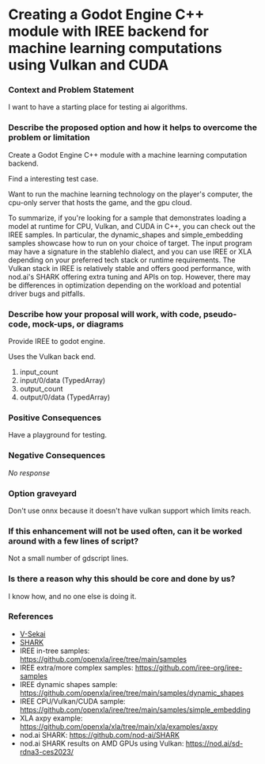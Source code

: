 # Creating a Godot Engine C++ module with IREE backend for machine learning computations using Vulkan and CUDA

### Context and Problem Statement

I want to have a starting place for testing ai algorithms.

### Describe the proposed option and how it helps to overcome the problem or limitation

Create a Godot Engine C++ module with a machine learning computation backend.

Find a interesting test case.

Want to run the machine learning technology on the player's computer, the cpu-only server that hosts the game, and the gpu cloud.

To summarize, if you're looking for a sample that demonstrates loading a model at runtime for CPU, Vulkan, and CUDA in C++, you can check out the IREE samples. In particular, the dynamic_shapes and simple_embedding samples showcase how to run on your choice of target. The input program may have a signature in the stablehlo dialect, and you can use IREE or XLA depending on your preferred tech stack or runtime requirements. The Vulkan stack in IREE is relatively stable and offers good performance, with nod.ai's SHARK offering extra tuning and APIs on top. However, there may be differences in optimization depending on the workload and potential driver bugs and pitfalls.

### Describe how your proposal will work, with code, pseudo-code, mock-ups, or diagrams

Provide IREE to godot engine.

Uses the Vulkan back end.

1. input_count
4. input/0/data (TypedArray)
5. output_count
6. output/0/data (TypedArray)

### Positive Consequences

Have a playground for testing.

### Negative Consequences

_No response_

### Option graveyard

Don't use onnx because it doesn't have vulkan support which limits reach.

### If this enhancement will not be used often, can it be worked around with a few lines of script?

Not a small number of gdscript lines.

### Is there a reason why this should be core and done by us?

I know how, and no one else is doing it.

### References

- [V-Sekai](https://v-sekai.org/)
- [SHARK](https://github.com/nod-ai/SHARK)
- IREE in-tree samples: https://github.com/openxla/iree/tree/main/samples
- IREE extra/more complex samples: https://github.com/iree-org/iree-samples
- IREE dynamic shapes sample: https://github.com/openxla/iree/tree/main/samples/dynamic_shapes
- IREE CPU/Vulkan/CUDA sample: https://github.com/openxla/iree/tree/main/samples/simple_embedding
- XLA axpy example: https://github.com/openxla/xla/tree/main/xla/examples/axpy
- nod.ai SHARK: https://github.com/nod-ai/SHARK
- nod.ai SHARK results on AMD GPUs using Vulkan: https://nod.ai/sd-rdna3-ces2023/
